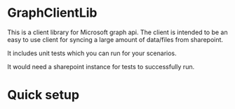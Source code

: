# GraphClientLib

This is a client library for Microsoft graph api. The client is intended to be an easy to use 
client for syncing a large amount of data/files from sharepoint.

It includes unit tests which you can run for your scenarios. 

It would need a sharepoint instance for tests to successfully run.

# Quick setup
